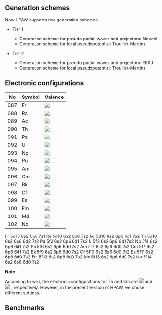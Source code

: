 ## Generation schemes

Now HPAW supports two generation schemes.

* Tier 1
    * Generation scheme for pseudo partial waves and projectors: Bloechl
    * Generation scheme for local pseudopotential: Troullier-Martins

* Tier 2
    * Generation scheme for pseudo partial waves and projectors: RRKJ
    * Generation scheme for local pseudopotential: Troullier-Martins

## Electronic configurations

No | Symbol | Valence
------------ | ------------- | ------------
087 | Fr | <img src="https://latex.codecogs.com/svg.latex?\Large&space;[Rn]7s^{1}"/>
088 | Ra | <img src="https://latex.codecogs.com/svg.latex?\Large&space;[Rn]7s^{2}"/>
089 | Ac | <img src="https://latex.codecogs.com/svg.latex?\Large&space;[Rn]5f^{0}6d^{1}7s^{2}"/>
090 | Th | <img src="https://latex.codecogs.com/svg.latex?\Large&space;[Rn]5f^{1}6d^{1}7s^{2}"/>
091 | Pa | <img src="https://latex.codecogs.com/svg.latex?\Large&space;[Rn]5f^{2}6d^{1}7s^{2}"/>
092 | U  | <img src="https://latex.codecogs.com/svg.latex?\Large&space;[Rn]5f^{3}6d^{1}7s^{2}"/>
093 | Np | <img src="https://latex.codecogs.com/svg.latex?\Large&space;[Rn]5f^{4}6d^{1}7s^{2}"/>
094 | Pu | <img src="https://latex.codecogs.com/svg.latex?\Large&space;[Rn]5f^{6}6d^{0}7s^{2}"/>
095 | Am | <img src="https://latex.codecogs.com/svg.latex?\Large&space;[Rn]5f^{7}6d^{0}7s^{2}"/>
096 | Cm | <img src="https://latex.codecogs.com/svg.latex?\Large&space;[Rn]5f^{8}6d^{0}7s^{2}"/>
097 | Bk | <img src="https://latex.codecogs.com/svg.latex?\Large&space;[Rn]5f^{9}6d^{0}7s^{2}"/>
098 | Cf | <img src="https://latex.codecogs.com/svg.latex?\Large&space;[Rn]5f^{10}6d^{0}7s^{2}"/>
099 | Es | <img src="https://latex.codecogs.com/svg.latex?\Large&space;[Rn]5f^{11}6d^{0}7s^{2}"/>
100 | Fm | <img src="https://latex.codecogs.com/svg.latex?\Large&space;[Rn]5f^{12}6d^{0}7s^{2}"/>
101 | Md | <img src="https://latex.codecogs.com/svg.latex?\Large&space;[Rn]5f^{13}6d^{0}7s^{2}"/>
102 | No | <img src="https://latex.codecogs.com/svg.latex?\Large&space;[Rn]5f^{14}6d^{0}7s^{2}"/>



Fr 5d10 6s2 6p6 7s1
Ra 5d10 6s2 6p6 7s2
Ac 5d10 6s2 6p6 6d1 7s2
Th 5d10 6s2 6p6 6d2 7s2
Pa 5f2  6s2 6p6 6d1 7s2
U  5f3  6s2 6p6 6d1 7s2
Np 5f4  6s2 6p6 6d1 7s2
Pu 5f6  6s2 6p6 6d0 7s2
Am 5f7  6s2 6p6 6d0 7s2
Cm 5f7  6s2 6p6 6d1 7s2
Bk 5f9  6s2 6p6 6d0 7s2
Cf 5f10 6s2 6p6 6d0 7s2
Es 5f11 6s2 6p6 6d0 7s2
Fm 5f12 6s2 6p6 6d0 7s2
Md 5f13 6s2 6p6 6d0 7s2
No 5f14 6s2 6p6 6d0 7s2

**Note**

According to wiki, the electronic configurations for Th and Cm are <img src="https://latex.codecogs.com/svg.latex?\Large&space;[Rn]6d^{2}7s^{2}"/> and <img src="https://latex.codecogs.com/svg.latex?\Large&space;[Rn]5f^{7}6d^{1}7s^{2}"/> , respectively. However, in the present version of HPAW, we chose different settings.

## Benchmarks
